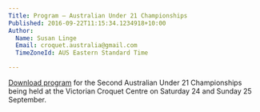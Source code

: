 ```yaml
---
Title: Program – Australian Under 21 Championships
Published: 2016-09-22T11:15:34.1234918+10:00
Author:
  Name: Susan Linge
  Email: croquet.australia@gmail.com
  TimeZoneId: AUS Eastern Standard Time

---
```

[Download program](/2016-program-aust-u21-september.pdf) for the Second Australian Under 21 Championships being held at the Victorian Croquet Centre on Saturday 24 and Sunday 25 September.